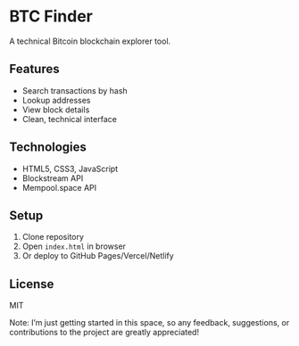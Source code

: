 # BTC Finder

A technical Bitcoin blockchain explorer tool.

## Features
- Search transactions by hash
- Lookup addresses
- View block details
- Clean, technical interface

## Technologies
- HTML5, CSS3, JavaScript
- Blockstream API
- Mempool.space API

## Setup
1. Clone repository
2. Open `index.html` in browser
3. Or deploy to GitHub Pages/Vercel/Netlify

## License
MIT

Note: I’m just getting started in this space, so any feedback, suggestions, or contributions to the project are greatly appreciated!
